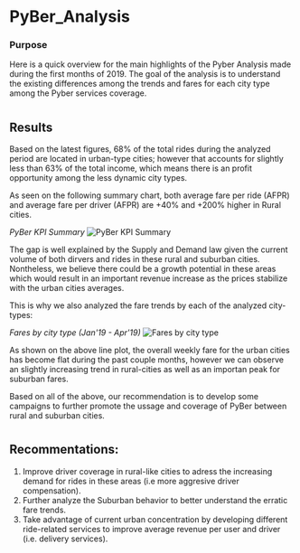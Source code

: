 # **PyBer_Analysis**

### **Purpose**
Here is a quick overview for the main highlights of the Pyber Analysis made during the first months of 2019.
The goal of the analysis is to understand the existing differences among the trends and fares for each city type among the Pyber services coverage.
#

## **Results**
Based on the latest figures, 68% of the total rides during the analyzed period are located in urban-type cities; however that accounts for slightly less than 63% of the total income, which means there is an profit opportunity among the less dynamic city types.

As seen on the following summary chart, both average fare per ride (AFPR) and average fare per driver (AFPR) are +40% and +200% higher in Rural cities.

_PyBer KPI Summary_
![PyBer KPI Summary](https://github.com/AxisAngeles/PyBer_Analysis/blob/main/Challenge/Resources/Pyber_summary.PNG)

The gap is well explained by the Supply and Demand law given the current volume of both dirvers and rides in these rural and suburban cities. Nontheless, we believe there could be a growth potential in these areas which would result in an important revenue increase as the prices stabilize with the urban cities averages.

This is why we also analyzed the fare trends by each of the analyzed city-types:

_Fares by city type (Jan'19 - Apr'19)_
![Fares by city type](https://github.com/AxisAngeles/PyBer_Analysis/blob/main/Challenge/Resources/FaresbyCityType.png)

As shown on the above line plot, the overall weekly fare for the urban cities has become flat during the past couple months, however we can observe an slightly increasing trend in rural-cities as well as an importan peak for suburban fares.

Based on all of the above, our recommendation is to develop some campaigns to further promote the ussage and coverage of PyBer between rural and suburban cities.

#
## **Recommentations:**

1. Improve driver coverage in rural-like cities to adress the increasing demand for rides in these areas (i.e more aggresive driver compensation).
2. Further analyze the Suburban behavior to better understand the erratic fare trends.
3. Take advantage of current urban concentration by developing different ride-related services to improve average revenue per user and driver (i.e. delivery services).

